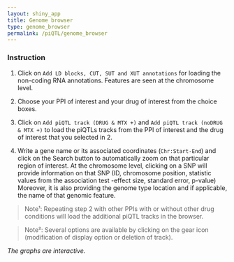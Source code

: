 ```yaml
---
layout: shiny_app
title: Genome browser
type: genome_browser
permalink: /piQTL/genome_browser
---
```


### Instruction
1. Click on `Add LD blocks, CUT, SUT and XUT annotations` for loading the non-coding RNA annotations. Features are seen at the chromosome level.

2. Choose your PPI of interest and your drug of interest from the choice boxes.

3. Click on `Add piQTL track (DRUG & MTX +)` and `Add piQTL track (noDRUG & MTX +)` to load the piQTLs tracks from the PPI of interest and the drug of interest that you selected in 2. 

4. Write a gene name or its associated coordinates (`Chr:Start-End`) and click on the Search button to automatically zoom on that particular region of interest. At the chromosome level, clicking on a SNP will provide information on that SNP (ID, chromosome position, statistic values from the association test -effect size, standard error, p-value) Moreover, it is also providing the genome type location and if applicable, the name of that genomic feature. 

> Note¹: Repeating step 2 with other PPIs with or without other drug conditions will load the additional piQTL tracks in the browser.

> Note²: Several options are available by clicking on the gear icon (modification of display option or deletion of track).

*The graphs are interactive.*
